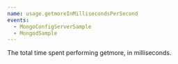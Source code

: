 ```yaml
---
name: usage.getmoreInMillisecondsPerSecond
events:
  - MongoConfigServerSample
  - MongodSample
---
```


The total time spent performing getmore, in milliseconds.